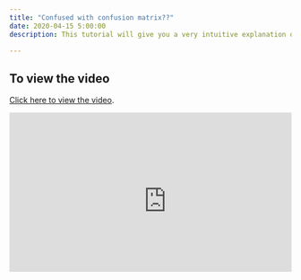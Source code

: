 ```yaml
---
title: "Confused with confusion matrix??"
date: 2020-04-15 5:00:00
description: This tutorial will give you a very intuitive explanation of what is confusion matrix, Precision, Recall and F1 score through an example.

---
```



## To view the video

<p> <a href="https://www.youtube.com/watch?v=wmk2R8OF2ek&t=4s">Click here to view the video</a>.</p>

<div style="position: relative; padding-bottom: 56.25%; height: 0; overflow: hidden;">
  <iframe width="560" height="315" src="https://www.youtube.com/embed/wmk2R8OF2ek" frameborder="0" allow="accelerometer; autoplay; encrypted-media; gyroscope; picture-in-picture" allowfullscreen></iframe>
</div>

